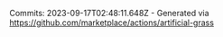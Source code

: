 Commits: 2023-09-17T02:48:11.648Z - Generated via https://github.com/marketplace/actions/artificial-grass
<br>
